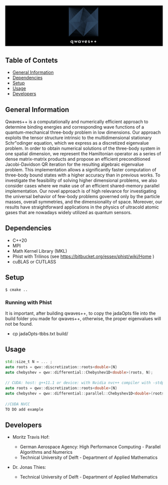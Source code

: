 
![qwave banner](./images/qwaves_banner.png)
## Table of Contets
* [General Information](#general-information)
* [Dependencies](#dependencies)
* [Setup](#setup)
* [Usage](#usage)
* [Developers](#developers)

## General Information
Qwaves++ is a computationally and numerically efficient approach to determine binding energies and corresponding wave functions of a quantum-mechanical three-body problem in low dimensions. Our approach exploits the tensor structure intrinsic to the multidimensional stationary Schr\"odinger equation, which we express as a discretized eigenvalue problem. In order to obtain numerical solutions of the three-body system in one spatial dimension, we represent the Hamiltonian operator as a series of dense matrix-matrix products and propose an efficient preconditioned Jacobi-Davidson QR iteration for the resulting algebraic eigenvalue problem. This implementation allows a significantly faster computation of three-body bound states with a higher accuracy than in previous works. To investigate the feasibility of solving higher dimensional problems, we also consider cases where we make use of an efficient shared-memory parallel implementation. Our novel approach is of high relevance for investigating the universal behavior of few-body problems governed only by the particle masses, overall symmetries, and the dimensionality of space. Moreover, our results have straightforward applications in the physics of ultracold atomic gases that are nowadays widely utilized as quantum sensors.

## Dependencies
* C++20
* MPI
* Math Kernel Library (MKL)
* Phist with Trilinos (see https://bitbucket.org/essex/phist/wiki/Home )
* cuBLAS or CUTLASS

## Setup
```
$ cmake ..
```

### Running with Phist

It is important, after building qwaves++, to copy the jadaOpts file into the build folder you made for qwaves++, otherwise, the proper eigenvalues will not be found.

- cp jadaOpts-tbbs.txt build/

## Usage
```cpp
std::size_t N = ... ;
auto roots = qwv::discretization::roots<double>{N}
auto chebyshev = qwv::differential::Chebyshev1D<double>(roots, N);

// CUDA: host: g++11.1 or device: with Nvidia nvc++ compiler with -stdpar flag
auto roots = qwv::discretization::roots<double>{N}
auto chebyshev = qwv::differential::parallel::Chebyshev1D<double>(roots, N);

//CUDA NVCC
TO DO add example

```
## Developers
* Moritz Travis Hof:
     - German Aerospace Agency: High Performance Computing - Parallel Algorithms and Numerics
     - Technical University of Delft - Department of Applied Mathematics
     
* Dr. Jonas Thies:
     - Technical University of Delft - Department of Applied Mathematics
